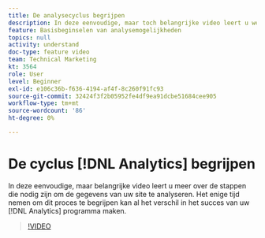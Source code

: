 ```yaml
---
title: De analysecyclus begrijpen
description: In deze eenvoudige, maar toch belangrijke video leert u welke stappen u moet ondernemen om de gegevens van uw site te analyseren. Door wat tijd in te nemen om dit proces te begrijpen, kan het succes van uw Analytics-programma van het grootste belang zijn.
feature: Basisbeginselen van analysemogelijkheden
topics: null
activity: understand
doc-type: feature video
team: Technical Marketing
kt: 3564
role: User
level: Beginner
exl-id: e106c36b-f636-4194-af4f-8c260f91fc93
source-git-commit: 32424f3f2b05952fe4df9ea91dcbe51684cee905
workflow-type: tm+mt
source-wordcount: '86'
ht-degree: 0%

---
```


# De cyclus [!DNL Analytics] begrijpen

In deze eenvoudige, maar belangrijke video leert u meer over de stappen die nodig zijn om de gegevens van uw site te analyseren. Het enige tijd nemen om dit proces te begrijpen kan al het verschil in het succes van uw [!DNL Analytics] programma maken.

>[!VIDEO](https://video.tv.adobe.com/v/28950/?quality=12)
